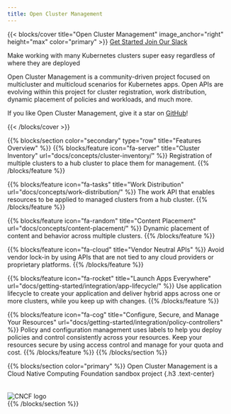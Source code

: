 ```yaml
---
title: Open Cluster Management
---
```


{{< blocks/cover title="Open Cluster Management" image_anchor="right" height="max" color="primary" >}}
<a class="btn btn-lg btn-secondary me-3 mb-4" href="/docs/">
  Get Started
</a>
<a class="btn btn-lg btn-secondary me-3 mb-4" href="https://kubernetes.slack.com/channels/open-cluster-mgmt">
  Join Our Slack
</a>
<p class="lead mb-6"></p> <!-- To create space between the buttons and the text below -->
<p class="lead mb-6">
  Make working with many Kubernetes clusters super easy regardless of where they are deployed
</p>
<p class="lead mb-6">
  Open Cluster Management is a community-driven project focused on multicluster and multicloud scenarios for Kubernetes apps. Open APIs are evolving within this project for cluster registration, work distribution, dynamic placement of policies and workloads, and much more.
</p>
<p>
  If you like Open Cluster Management, give it a star on <a href="https://github.com/open-cluster-management-io/ocm" class="github-link">GitHub</a>!
</p>
{{< /blocks/cover >}}

{{% blocks/section color="secondary" type="row" title="Features Overview" %}}
  {{% blocks/feature icon="fa-server" title="Cluster Inventory" url="docs/concepts/cluster-inventory/" %}}
  Registration of multiple clusters to a hub cluster to place them for management.
  {{% /blocks/feature %}}

  {{% blocks/feature icon="fa-tasks" title="Work Distribution" url="docs/concepts/work-distribution/" %}}
  The work API that enables resources to be applied to managed clusters from a hub cluster.
  {{% /blocks/feature %}}

  {{% blocks/feature icon="fa-random" title="Content Placement" url="docs/concepts/content-placement/" %}}
  Dynamic placement of content and behavior across multiple clusters.
  {{% /blocks/feature %}}

  {{% blocks/feature icon="fa-cloud" title="Vendor Neutral APIs" %}}
  Avoid vendor lock-in by using APIs that are not tied to any cloud providers or proprietary platforms.
  {{% /blocks/feature %}}

  {{% blocks/feature icon="fa-rocket" title="Launch Apps Everywhere" url="docs/getting-started/integration/app-lifecycle/" %}}
  Use application lifecycle to create your application and deliver hybrid apps across one or more clusters, while you keep up with changes.
  {{% /blocks/feature %}}

  {{% blocks/feature icon="fa-cog" title="Configure, Secure, and Manage Your Resources" url="docs/getting-started/integration/policy-controllers" %}}
  Policy and configuration management uses labels to help you deploy policies and control consistently across your resources. Keep your resources secure by using access control and manage for your quota and cost.
  {{% /blocks/feature %}}
{{% /blocks/section %}}


{{% blocks/section color="primary" %}}
Open Cluster Management is a Cloud Native Computing Foundation sandbox project
{.h3 .text-center}
<div class="text-center">
  <img src="https://raw.githubusercontent.com/cncf/artwork/master/other/cncf/horizontal/white/cncf-white.svg" alt="CNCF logo" style="max-width: 300px; margin-top: 20px;">
</div>
{{% /blocks/section %}}